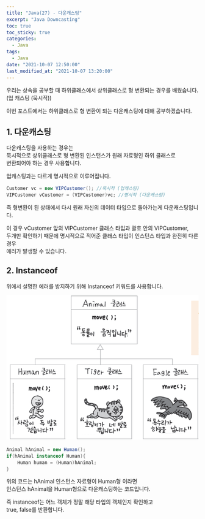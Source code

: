 ```yaml
---
title: "Java(27) - 다운캐스팅"
excerpt: "Java Downcasting"
toc: true
toc_sticky: true
categories:
  - Java
tags:
  - Java
date: "2021-10-07 12:50:00"
last_modified_at: "2021-10-07 13:20:00"
---
```


우리는 상속을 공부할 때 하위클래스에서 상위클래스로 형 변환되는 경우를 배웠습니다.<br/>
(업 캐스팅 (묵시적))<br/>

이번 포스트에서는 하위클래스로 형 변환이 되는 다운캐스팅에 대해 공부하겠습니다.<br/>

## 1. 다운캐스팅

다운캐스팅을 사용하는 경우는<br/>
묵시적으로 상위클래스로 형 변환된 인스턴스가 원래 자료형인 하위 클래스로<br/>
변환되어야 하는 경우 사용합니다.<br/>

업캐스팅과는 다르게 명시적으로 이루어집니다.<br/>

```java
Customer vc = new VIPCustomer(); //묵시적 (업캐스팅)
VIPCustomer vCustomer = (VIPCustomer)vc; //명시적 (다운캐스팅)
```

즉 형변환이 된 상태에서 다시 원래 자신의 데이터 타입으로 돌아가는게 다운캐스팅입니다.<br/>

이 경우 vCustomer 앞의 VIPCustomer 클래스 타입과 괄호 안의 VIPCustomer,<br/>
두개만 확인하기 때문에 명시적으로 적어준 클래스 타입이 인스턴스 타입과 완전히 다른 경우<br/>
에러가 발생할 수 있습니다.<br/>

## 2. Instanceof

위에서 설명한 에러를 방지하기 위해 Instanceof 키워드를 사용합니다.<br/>

![instanceof](/images/instanceof.png)<br/>

```java
Animal hAnimal = new Human();
if(hAnimal instanceof Human){
    Human human = (Human)hAnimal;
}
```

위의 코드는 hAnimal 인스턴스 자료형이 Human형 이라면<br/>
인스턴스 hAnimal을 Human형으로 다운캐스팅하는 코드입니다.<br/>

즉 instanceof는 어느 객체가 정말 해당 타입의 객체인지 확인하고<br/>
true, false를 반환합니다.<br/>
